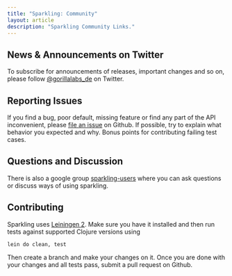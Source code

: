 ```yaml
---
title: "Sparkling: Community"
layout: article
description: "Sparkling Community Links."
---
```


## News & Announcements on Twitter

To subscribe for announcements of releases, important changes and so
on, please follow [@gorillalabs_de](https://twitter.com/gorillalabs_de)
on Twitter.



## Reporting Issues

If you find a bug, poor default, missing feature or find any part of the API inconvenient, please [file an issue](https://github.com/gorillalabs/sparkling/issues) on Github.
If possible, try to explain what behavior you expected and why. Bonus points for contributing failing test cases.

## Questions and Discussion

There is also a google group [sparkling-users](https://groups.google.com/forum/#!forum/sparkling-users) where you can ask questions or discuss ways of using sparkling.

## Contributing

Sparkling uses [Leiningen 2](http://leiningen.org). Make sure you
have it installed and then run tests against supported Clojure
versions using

    lein do clean, test

Then create a branch and make your changes on it. Once you are done
with your changes and all tests pass, submit a pull request on Github.
